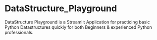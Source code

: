 # DataStructure_Playground
DataStructure Playground is a Streamlit Application for practicing basic Python Datastructures quickly for both Beginners & experienced Python professionals.
